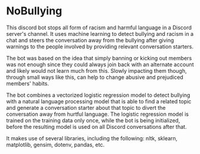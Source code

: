 # NoBullying

This discord bot stops all form of racism and harmful language in a Discord server's channel. It uses machine 
learning to detect bullying and racism in a chat and steers the conversation away from the bullying after giving 
warnings to the people involved by providing relevant conversation starters. 

The bot was based on the idea that simply banning or kicking out members was not enough since they could always join back with an alternate account and likely would not learn much from this. Slowly impacting them though, through small ways like this, can help to change abusive and prejudiced members' habits. 

The bot combines a vectorized logistic regression model to detect bullying with a natural language processing model
that is able to find a related topic and generate a conversation starter about that topic to divert the conversation
away from hurtful language. The logistic regression model is trained on the training data only once, while the bot is being initialized, before the 
resulting model is used on all Discord conversations after that. 

It makes use of several libraries, including the following: nltk, sklearn, matplotlib, gensim, dotenv, pandas, etc.
